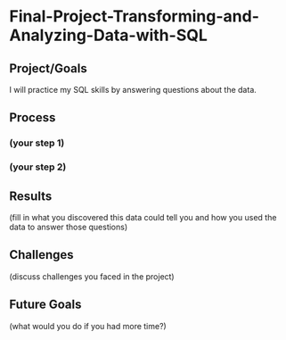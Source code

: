 # Final-Project-Transforming-and-Analyzing-Data-with-SQL

## Project/Goals
I will practice my SQL skills by answering questions about the data.

## Process
### (your step 1)
### (your step 2)

## Results
(fill in what you discovered this data could tell you and how you used the data to answer those questions)

## Challenges 
(discuss challenges you faced in the project)

## Future Goals
(what would you do if you had more time?)
